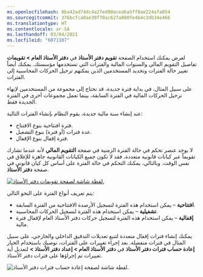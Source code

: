 ```yaml
---
ms.openlocfilehash: 8ba42ad74dc4a2fed00aceaba5ff0ae224afa054
ms.sourcegitcommit: 376bcfca0ae39f70ac627a080fe4b4c3db34e466
ms.translationtype: HT
ms.contentlocale: ar-SA
ms.lasthandoff: 03/04/2021
ms.locfileid: "6071107"
---
```

يمكنك استخدام الصفحة **تقويم دفتر الأستاذ** في **دفتر الأستاذ العام > تقويمات** ‎لعرض تفاصيل التقويم المالي والسنوات المالية والفترات التي تستخدمها مؤسستك. يمكنك أيضاً تغيير حالة الفترات وتحديد المستخدمين الذين يمكنهم ترحيل الحركات المحاسبية إلى الفترات. 

على سبيل المثال، في بداية فترة جديدة، قد تحتاج إلى مجموعة من المستخدمين لإنهاء ترحيل الحركات المالية في الفترة السابقة، بينما تعمل مجموعات أخرى في الفترة الجديدة فقط.

عند إنشاء سنة مالية جديدة، يقوم النظام بإنشاء الفترات التالية:

- فترة افتتاحية بنوع الافتتاح.
- عدة فترات (أو فترة) بنوع التشغيل.
- فترة إقفال بنوع الإقفال.

لا يوجد عنصر تحكم في حالة الفترة الزمنية في صفحة **التقويم المالي** لأنه عندما تشارك تقويماً عبر كيانات قانونية متعددة، فقد لا تكون جميع الكيانات القانونية جاهزة للإغلاق في نفس الوقت. وبالتالي، يمكنك التحكم في حالة الفترة على أساس كل كيان قانوني في صفحة **دفتر الأستاذ**.
 
[![‎لقطة شاشة لصفحة تقويمات دفتر الأستاذ.](../media/ledger-calendar.png)](../media/ledger-calendar.png#lightbox)


يتم تعريف أنواع الفترة على النحو التالي:

- **افتتاحية** – يمكن استخدام هذه الفترة لتسجيل الأرصدة الافتتاحية من الفترة السابقة.
- **تشغيلية** – يمكن استخدام هذه الفترة لتسجيل الحركات المحاسبية.
- **إقفالية** – يمكن استخدام هذه الفترة لتسجيل حركات دفتر الأستاذ العام لإقفال فترة مالية.

يمكنك إنشاء فترات إقفال متعددة لتتبع تعديلات التدقيق الداخلي والخارجي، على سبيل المثال في فترات منفصلة. بعد إجراء تغييرات على الفترات، نوصيك باستخدام الخيار **إعادة حساب فترات دفتر الأستاذ** في **دفتر الأستاذ العام > إعداد دفتر الأستاذ >** لتعديل أية تغييرات تم إجراؤها على فترات دفتر الأستاذ. 
  
![‎لقطة شاشة لصفحة إعادة حساب فترات دفتر الأستاذ.](../media/recalculate-ledger-periods.png)

